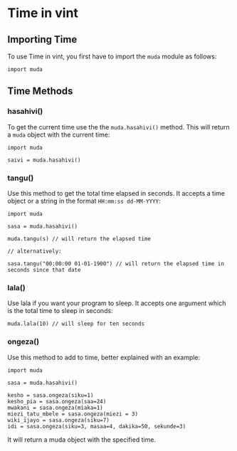 # Time in vint

## Importing Time

To use Time in vint, you first have to import the `muda` module as follows:
```so
import muda
```

## Time Methods

### hasahivi()
To get the current time use the the `muda.hasahivi()` method. This will return a `muda` object with the current time:
```so
import muda

saivi = muda.hasahivi()
```

### tangu()
Use this method to get the total time elapsed in seconds. It accepts a time object or a string in the format `HH:mm:ss dd-MM-YYYY`:

```so
import muda

sasa = muda.hasahivi()

muda.tangu(s) // will return the elapsed time

// alternatively:

sasa.tangu("00:00:00 01-01-1900") // will return the elapsed time in seconds since that date
```

### lala()

Use lala if you want your program to sleep. It accepts one argument which is the total time to sleep in seconds:
```so
muda.lala(10) // will sleep for ten seconds
```

### ongeza()

Use this method to add to time, better explained with an example:
```so
import muda

sasa = muda.hasahivi()

kesho = sasa.ongeza(siku=1)
kesho_pia = sasa.ongeza(saa=24)
mwakani = sasa.ongeza(miaka=1)
miezi_tatu_mbele = sasa.ongeza(miezi = 3)
wiki_ijayo = sasa.ongeza(siku=7)
idi = sasa.ongeza(siku=3, masaa=4, dakika=50, sekunde=3)
```
It will return a muda object with the specified time.
